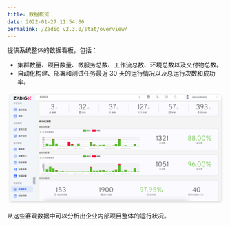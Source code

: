 ```yaml
---
title: 数据概览
date: 2022-01-27 11:54:06
permalink: /Zadig v2.3.0/stat/overview/
---
```


提供系统整体的数据看板，包括：

- 集群数量、项目数量、微服务总数、工作流总数、环境总数以及交付物总数。
- 自动化构建、部署和测试任务最近 30 天的运行情况以及总运行次数和成功率。

![数据概览](../../../_images/overview_220.png)

从这些客观数据中可以分析出企业内部项目整体的运行状况。